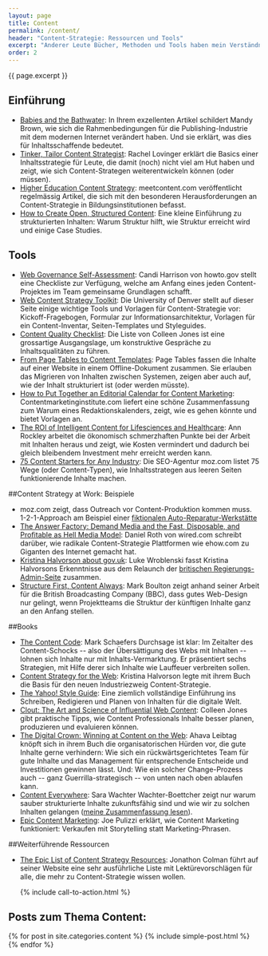 ```yaml
---
layout: page
title: Content
permalink: /content/
header: "Content-Strategie: Ressourcen und Tools"
excerpt: "Anderer Leute Bücher, Methoden und Tools haben mein Verständnis von Content-Strategie geprägt. Die für mich wichtigsten Ressourcen finden sich hier."
order: 2
---
```


<p class="post-meta">{{ page.excerpt }}</p>

## Einführung

- [Babies and the Bathwater](http://contentsmagazine.com/articles/babies-and-the-bathwater/): In Ihrem exzellenten Artikel schildert Mandy Brown, wie sich die Rahmenbedingungen für die Publishing-Industrie mit dem modernen Internet verändert haben. Und sie erklärt, was dies für Inhaltsschaffende bedeutet.
- [Tinker, Tailor Content Strategist](http://alistapart.com/article/tinker-tailor-content-strategist): Rachel Lovinger erklärt die Basics einer Inhaltsstrategie für Leute, die damit (noch) nicht viel am Hut haben und zeigt, wie sich Content-Strategen weiterentwickeln können (oder müssen).
- [Higher Education Content Strategy](http://meetcontent.com/blog/): meetcontent.com veröffentlicht regelmässig Artikel, die sich mit den besonderen Herausforderungen an Content-Strategie in Bildungsinstitutionen befasst.
- [How to Create Open, Structured Content](http://www.howto.gov/web-content/technology/content-management-systems/how-to-create-open-structured-content): Eine kleine Einführung zu strukturierten Inhalten: Warum Struktur hilft, wie Struktur erreicht wird und einige Case Studies. 

## Tools
- [Web Governance Self-Assessment](http://www.howto.gov/sites/default/files/documents/WebGovernance_SelfAssessment_Checklist.pdf): Candi Harrison von howto.gov stellt eine Checkliste zur Verfügung, welche am Anfang eines jeden Content-Projektes im Team gemeinsame Grundlagen schafft.
- [Web Content Strategy Toolkit](http://www.du.edu/marcomm/highedweb): Die University of Denver stellt auf dieser Seite einige wichtige Tools und Vorlagen für Content-Strategie vor: Kickoff-Fragebogen, Formular zur Informationsarchitektur, Vorlagen für ein Content-Inventar, Seiten-Templates und Styleguides.
- [Content Quality Checklist](http://www.uxmatters.com/mt/archives/2009/04/toward-content-quality.php): Die Liste von Colleen Jones ist eine grossartige Ausgangslage, um konstruktive Gespräche zu Inhaltsqualitäten zu führen.
- [From Page Tables to Content Templates](http://www.business2community.com/content-marketing/from-page-tables-to-content-templates-0313330): Page Tables fassen die Inhalte auf einer Website in einem Offline-Dokument zusammen. Sie erlauben das Migrieren von Inhalten zwischen Systemen, zeigen aber auch auf, wie der Inhalt strukturiert ist (oder werden müsste).
- [How to Put Together an Editorial Calendar for Content Marketing](http://contentmarketinginstitute.com/2010/08/content-marketing-editorial-calendar/): Contentmarketinginstitute.com liefert eine schöne Zusammenfassung zum Warum eines Redaktionskalenders, zeigt, wie es gehen könnte und bietet Vorlagen an.
- [The ROI of Intelligent Content for Lifesciences and Healthcare](http://www.dclab.com/resources/articles/ROI-intelligent-content-lifesciences): Ann Rockley arbeitet die ökonomisch schmerzhaften Punkte bei der Arbeit mit Inhalten heraus und zeigt, wie Kosten vermindert und dadurch bei gleich bleibendem Investment mehr erreicht werden kann.
- [75 Content Starters for Any Industry](http://moz.com/blog/75-content-starters-for-any-industry): Die SEO-Agentur moz.com listet 75 Wege (oder Content-Typen), wie Inhaltsstrategen aus leeren Seiten funktionierende Inhalte machen.

##Content Strategy at Work: Beispiele
- moz.com zeigt, dass Outreach vor Content-Produktion kommen muss. 1-2-1-Approach am Beispiel einer [fiktionalen Auto-Reparatur-Werkstätte](http://moz.com/blog/how-to-create-content-for-boring-industries?utm_source=feedburner&utm_medium=feed&utm_campaign=Feed%3A+seomoz+%28SEOmoz+Daily+Blog%29)
- [The Answer Factory: Demand Media and the Fast, Disposable, and Profitable as Hell Media Model](http://www.wired.com/magazine/2009/10/ff_demandmedia/all/): Daniel Roth von wired.com schreibt darüber, wie radikale Content-Strategie Plattformen wie ehow.com zu Giganten des Internet gemacht hat.
- [Kristina Halvorson about gov.uk](http://www.lukew.com/ff/entry.asp?1803): Luke Wroblenski fasst Kristina Halvorsons Erkenntnisse aus dem Relaunch der [britischen Regierungs-Admin-Seite](https://www.gov.uk/) zusammen. 
- [Structure First, Content Always](http://www.markboulton.co.uk/journal/structure-first-content-always): Mark Boulton zeigt anhand seiner Arbeit für die British Broadcasting Company (BBC), dass gutes Web-Design nur gelingt, wenn Projektteams die Struktur der künftigen Inhalte ganz an den Anfang stellen.

##Books

- [The Content Code](http://www.amazon.com/The-Content-Code-essential-strategies/dp/0692372334): Mark Schaefers Durchsage ist klar: Im Zeitalter des Content-Schocks -- also der Übersättigung des Webs mit Inhalten -- lohnen sich Inhalte nur mit Inhalts-Vermarktung. Er präsentiert sechs Strategien, mit Hilfe derer sich Inhalte wie Lauffeuer verbreiten sollen.
- [Content Strategy for the Web](http://contentstrategy.com/): Kristina Halvorson legte mit ihrem Buch die Basis für den neuen Industriezweig Content-Strategie.
- [The Yahoo! Style Guide](http://www.amazon.com/The-Yahoo-Style-Guide-Sourcebook/dp/031256984X): Eine ziemlich vollständige Einführung ins Schreiben, Redigieren und Planen von Inhalten für die digitale Welt.
- [Clout: The Art and Science of Influential Web Content](http://content-science.com/clout-the-book/): Colleen Jones gibt praktische Tipps, wie Content Professionals Inhalte besser planen, produzieren und evaluieren können.
- [The Digital Crown: Winning at Content on the Web](http://www.amazon.co.uk/The-Digital-Crown-Winning-Content/dp/0124076742): Ahava Leibtag knöpft sich in ihrem Buch die organisatorischen Hürden vor, die gute Inhalte gerne verhindern: Wie sich ein rückwärtsgerichtetes Team für gute Inhalte und das Management für entsprechende Entscheide und Investitionen gewinnen lässt. Und: Wie ein solcher Change-Prozess auch -- ganz Guerrilla-strategisch -- von unten nach oben ablaufen kann.
- [Content Everywhere](http://rosenfeldmedia.com/books/content-everywhere/): Sara Wachter Wachter-Boettcher zeigt nur warum sauber strukturierte Inhalte zukunftsfähig sind und wie wir zu solchen Inhalten gelangen ([meine Zusammenfassung lesen](/inhalte-fuer-ueberall)).
- [Epic Content Marketing](http://joepulizzi.com/books/): Joe Pulizzi erklärt, wie Content Marketing funktioniert: Verkaufen mit Storytelling statt Marketing-Phrasen.

##Weiterführende Ressourcen
- [The Epic List of Content Strategy Resources](http://www.jonathoncolman.org/2013/02/04/content-strategy-resources/): Jonathon Colman führt auf seiner Website eine sehr ausführliche Liste mit Lektürevorschlägen für alle, die mehr zu Content-Strategie wissen wollen.


<ul class="post-list"> 
	{% include call-to-action.html %}
</ul>

## Posts zum Thema Content:

{% for post in site.categories.content %}
   {% include simple-post.html %}
{% endfor %}